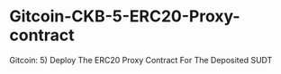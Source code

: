# Gitcoin-CKB-5-ERC20-Proxy-contract
Gitcoin: 5) Deploy The ERC20 Proxy Contract For The Deposited SUDT
